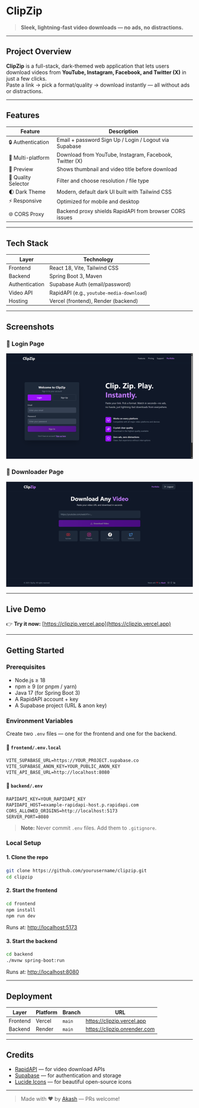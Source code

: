 # ClipZip

> **Sleek, lightning‑fast video downloads — no ads, no distractions.**

---

## Project Overview

**ClipZip** is a full-stack, dark-themed web application that lets users download videos from **YouTube, Instagram, Facebook, and Twitter (X)** in just a few clicks.  
Paste a link → pick a format/quality → download instantly — all without ads or distractions.

---

## Features

| Feature               | Description                                                |
|----------------------|------------------------------------------------------------|
| 🔒 Authentication     | Email + password Sign Up / Login / Logout via Supabase     |
| 🎥 Multi-platform     | Download from YouTube, Instagram, Facebook, Twitter (X)     |
| 📸 Preview            | Shows thumbnail and video title before download            |
| 🎯 Quality Selector   | Filter and choose resolution / file type                   |
| 🌓 Dark Theme         | Modern, default dark UI built with Tailwind CSS            |
| ⚡ Responsive         | Optimized for mobile and desktop                           |
| 🌐 CORS Proxy         | Backend proxy shields RapidAPI from browser CORS issues    |

---

## Tech Stack

| Layer           | Technology                                      |
|----------------|-------------------------------------------------|
| Frontend       | React 18, Vite, Tailwind CSS                    |
| Backend        | Spring Boot 3, Maven                            |
| Authentication | Supabase Auth (email/password)                 |
| Video API      | RapidAPI (e.g., `youtube-media-download`)      |
| Hosting        | Vercel (frontend), Render (backend)            |

---

## Screenshots

### 🔐 Login Page

![Login Screenshot](screenshots/Login.png)

### 🎥 Downloader Page

![Downloader Screenshot](screenshots/Downloadpage.png)

---

## Live Demo

👉 **Try it now:** [https://clipzip.vercel.app](https://clipzip.vercel.app)

---

## Getting Started

### Prerequisites

- Node.js ≥ 18
- npm ≥ 9 (or pnpm / yarn)
- Java 17 (for Spring Boot 3)
- A RapidAPI account + key
- A Supabase project (URL & anon key)

### Environment Variables

Create two `.env` files — one for the frontend and one for the backend.

#### 📁 `frontend/.env.local`

```env
VITE_SUPABASE_URL=https://YOUR_PROJECT.supabase.co
VITE_SUPABASE_ANON_KEY=YOUR_PUBLIC_ANON_KEY
VITE_API_BASE_URL=http://localhost:8080
```

#### 📁 `backend/.env`

```env
RAPIDAPI_KEY=YOUR_RAPIDAPI_KEY
RAPIDAPI_HOST=example-rapidapi-host.p.rapidapi.com
CORS_ALLOWED_ORIGINS=http://localhost:5173
SERVER_PORT=8080
```

> **Note:** Never commit `.env` files. Add them to `.gitignore`.

### Local Setup

#### 1. Clone the repo

```bash
git clone https://github.com/yourusername/clipzip.git
cd clipzip
```

#### 2. Start the frontend

```bash
cd frontend
npm install
npm run dev
```

Runs at: [http://localhost:5173](http://localhost:5173)

#### 3. Start the backend

```bash
cd backend
./mvnw spring-boot:run
```

Runs at: [http://localhost:8080](http://localhost:8080)

---

## Deployment

| Layer    | Platform | Branch | URL                            |
|----------|----------|--------|--------------------------------|
| Frontend | Vercel   | `main` | https://clipzip.vercel.app     |
| Backend  | Render   | `main` | https://clipzip.onrender.com   |

---

## Credits

- [RapidAPI](https://rapidapi.com) — for video download APIs  
- [Supabase](https://supabase.io) — for authentication and storage  
- [Lucide Icons](https://lucide.dev) — for beautiful open-source icons

---



> Made with ❤️ by [Akash](https://github.com/yourusername) — PRs welcome!
